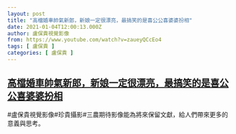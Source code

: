 ```yaml
---
layout: post
title: "高檔婚車帥氣新郎，新娘一定很漂亮，最搞笑的是喜公公喜婆婆扮相"
date: 2021-01-04T12:00:13.000Z
author: 盧保貴視覺影像
from: https://www.youtube.com/watch?v=zaueyQCcEo4
tags: [ 盧保貴 ]
categories: [ 盧保貴 ]
---
```

<!--1609761613000-->
[高檔婚車帥氣新郎，新娘一定很漂亮，最搞笑的是喜公公喜婆婆扮相](https://www.youtube.com/watch?v=zaueyQCcEo4)
------

<div>
#盧保貴視覺影像#珍貴攝影#三農期待影像能為將來保留文獻，給人們帶來更多的意義與思考。
</div>
